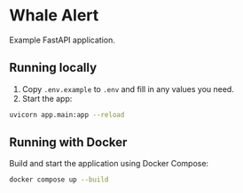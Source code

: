 
# Whale Alert

Example FastAPI application.

## Running locally

1. Copy `.env.example` to `.env` and fill in any values you need.
2. Start the app:

```bash
uvicorn app.main:app --reload
```

## Running with Docker

Build and start the application using Docker Compose:

```bash
docker compose up --build
```
